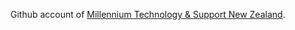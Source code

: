 Github account of [Millennium Technology & Support New Zealand](https://www.millenniumtechnology.co.nz/). 
